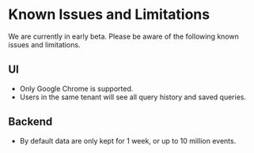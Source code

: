 # Known Issues and Limitations

We are currently in early beta. Please be aware of the following known issues and limitations.

## UI

* Only Google Chrome is supported.
* Users in the same tenant will see all query history and saved queries.

## Backend

* By default data are only kept for 1 week, or up to 10 million events.